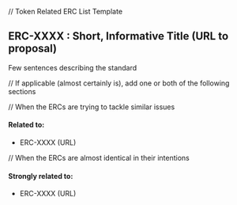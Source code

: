 // Token Related ERC List Template

## ERC-XXXX : Short, Informative Title (URL to proposal)
Few sentences describing the standard

// If applicable (almost certainly is), add one or both of the following sections

// When the ERCs are trying to tackle similar issues 
#### Related to:
+ ERC-XXXX (URL) 

// When the ERCs are almost identical in their intentions
#### Strongly related to:
+ ERC-XXXX (URL) 

